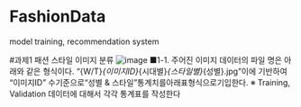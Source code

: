 # FashionData
model training, recommendation system

#과제1
패션 스타일 이미지 분류
![image](https://github.com/user-attachments/assets/7a03f7a1-3297-448e-9b84-bf32d468641c)
■1-1. 주어진 이미지 데이터의 파일 명은 아래와 같은 형식이다. 
“{W/T}_{이미지ID}_{시대별}_{스타일별}_{성별}.jpg”이에 기반하여 “이미지ID”
수기준으로“성별 & 스타일”통계치를아래표형식으로기입한다.
 ※ Training, Validation 데이터에 대해서 각각 통계표를 작성한다

